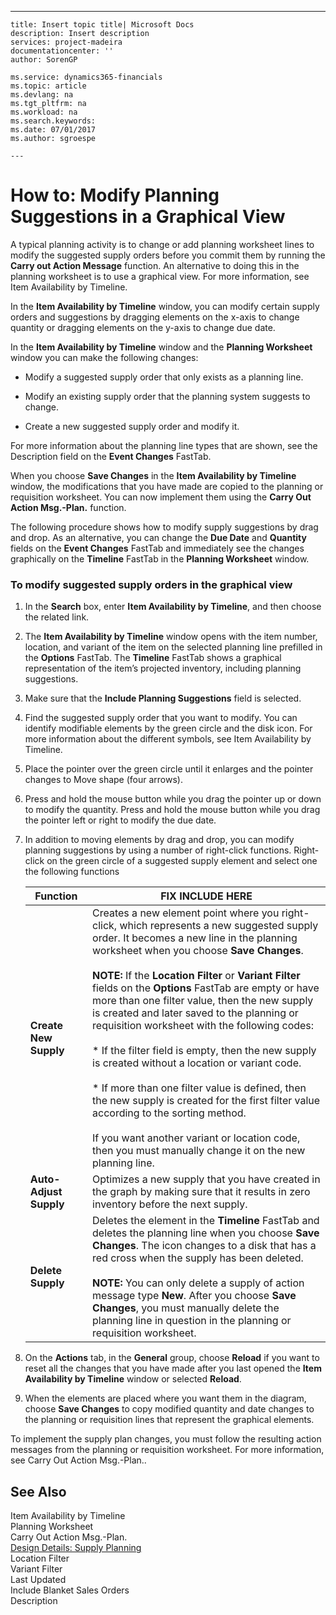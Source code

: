 ---
    title: Insert topic title| Microsoft Docs
    description: Insert description
    services: project-madeira
    documentationcenter: ''
    author: SorenGP

    ms.service: dynamics365-financials
    ms.topic: article
    ms.devlang: na
    ms.tgt_pltfrm: na
    ms.workload: na
    ms.search.keywords:
    ms.date: 07/01/2017
    ms.author: sgroespe

    ---
# How to: Modify Planning Suggestions in a Graphical View
A typical planning activity is to change or add planning worksheet lines to modify the suggested supply orders before you commit them by running the **Carry out Action Message** function. An alternative to doing this in the planning worksheet is to use a graphical view. For more information, see Item Availability by Timeline.  
  
 In the **Item Availability by Timeline** window, you can modify certain supply orders and suggestions by dragging elements on the x-axis to change quantity or dragging elements on the y-axis to change due date.  
  
 In the **Item Availability by Timeline** window and the **Planning Worksheet** window you can make the following changes:  
  
-   Modify a suggested supply order that only exists as a planning line.  
  
-   Modify an existing supply order that the planning system suggests to change.  
  
-   Create a new suggested supply order and modify it.  
  
 For more information about the planning line types that are shown, see the Description field on the **Event Changes** FastTab.  
  
 When you choose **Save Changes** in the **Item Availability by Timeline** window, the modifications that you have made are copied to the planning or requisition worksheet. You can now implement them using the **Carry Out Action Msg.-Plan.** function.  
  
 The following procedure shows how to modify supply suggestions by drag and drop. As an alternative, you can change the **Due Date** and **Quantity** fields on the **Event Changes** FastTab and immediately see the changes graphically on the **Timeline** FastTab in the **Planning Worksheet** window.  
  
### To modify suggested supply orders in the graphical view  
  
1.  In the **Search** box, enter **Item Availability by Timeline**, and then choose the related link.  
  
2.  The **Item Availability by Timeline** window opens with the item number, location, and variant of the item on the selected planning line prefilled in the **Options** FastTab. The **Timeline** FastTab shows a graphical representation of the item’s projected inventory, including planning suggestions.  
  
3.  Make sure that the **Include Planning Suggestions** field is selected.  
  
4.  Find the suggested supply order that you want to modify. You can identify modifiable elements by the green circle and the disk icon. For more information about the different symbols, see Item Availability by Timeline.  
  
5.  Place the pointer over the green circle until it enlarges and the pointer changes to Move shape \(four arrows\).  
  
6.  Press and hold the mouse button while you drag the pointer up or down to modify the quantity. Press and hold the mouse button while you drag the pointer left or right to modify the due date.  
  
7.  In addition to moving elements by drag and drop, you can modify planning suggestions by using a number of right-click functions. Right-click on the green circle of a suggested supply element and select one the following functions  
  
    |Function|FIX INCLUDE HERE<!--[!INCLUDE[bp_tabledescription](../ApplicationDesign/includes/bp_tabledescription_md.md)] -->|  
    |--------------|---------------------------------------|  
    |**Create New Supply**|Creates a new element point where you right-click, which represents a new suggested supply order. It becomes a new line in the planning worksheet when you choose **Save Changes**.<br /><br /> **NOTE:** If the **Location Filter** or **Variant Filter** fields on the **Options** FastTab are empty or have more than one filter value, then the new supply is created and later saved to the planning or requisition worksheet with the following codes:<br /><br /> \* If the filter field is empty, then the new supply is created without a location or variant code.<br /><br /> \* If more than one filter value is defined, then the new supply is created for the first filter value according to the sorting method.<br /><br /> If you want another variant or location code, then you must manually change it on the new planning line.|  
    |**Auto-Adjust Supply**|Optimizes a new supply that you have created in the graph by making sure that it results in zero inventory before the next supply.|  
    |**Delete Supply**|Deletes the element in the **Timeline** FastTab and deletes the planning line when you choose **Save Changes**. The icon changes to a disk that has a red cross when the supply has been deleted.<br /><br /> **NOTE:** You can only delete a supply of action message type **New**. After you choose **Save Changes**, you must manually delete the planning line in question in the planning or requisition worksheet.|  
  
8.  On the **Actions** tab, in the **General** group, choose **Reload** if you want to reset all the changes that you have made after you last opened the **Item Availability by Timeline** window or selected **Reload**.  
  
9. When the elements are placed where you want them in the diagram, choose **Save Changes** to copy modified quantity and date changes to the planning or requisition lines that represent the graphical elements.  
  
 To implement the supply plan changes, you must follow the resulting action messages from the planning or requisition worksheet. For more information, see Carry Out Action Msg.-Plan..  
  
## See Also  
 Item Availability by Timeline   
 Planning Worksheet   
 Carry Out Action Msg.-Plan.   
 [Design Details: Supply Planning](../ApplicationDesign/design-details-supply-planning.md)   
 Location Filter   
 Variant Filter   
 Last Updated   
 Include Blanket Sales Orders   
 Description